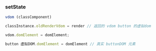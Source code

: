 ### setState

```javascript
vdom (classComponent)

classInstance.oldRenderVdom = render // 返回的 vdom button 的虚拟dom

vdom.domElement = domElement;

button 虚拟DOM.domElement = domElement // 真实 buttonDOM 元素
```
